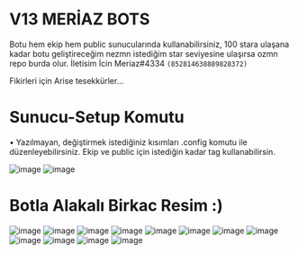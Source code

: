 # V13 MERİAZ BOTS
Botu hem ekip hem public sunucularında kullanabilirsiniz,
100 stara ulaşana kadar botu geliştireceğim nezmn istediğim star seviyesine ulaşırsa ozmn repo burda olur. İletisim İcin Meriaz#4334 `(852814638889828372)`

Fikirleri için Arise tesekkürler...

# Sunucu-Setup Komutu 
• Yazılmayan, değiştirmek istediğiniz kısımları .config komutu ile düzenleyebilirsiniz. Ekip ve public için istediğin kadar tag kullanabilirsin.

![image](https://user-images.githubusercontent.com/89699487/172847776-168e7324-4cee-4e35-b733-a9a062a53b8e.png) ![image](https://user-images.githubusercontent.com/89699487/172855390-fd17b0ca-d2e6-4820-96a7-19076f002439.png)




# Botla Alakalı Birkac Resim :)

![image](https://user-images.githubusercontent.com/89699487/175133026-74f13ecf-4141-424c-8bc1-5b390364c89f.png)
![image](https://user-images.githubusercontent.com/89699487/175133049-961210dd-15be-40b3-9f04-ffbb11992d78.png)
![image](https://user-images.githubusercontent.com/89699487/172850181-707f3c9b-4ca4-407e-845f-fb16d0544aa7.png)
![image](https://user-images.githubusercontent.com/89699487/174436973-918209b6-3bcf-4cbf-9783-77ec4f3c0cd5.png)
![image](https://user-images.githubusercontent.com/89699487/172850573-046bfac0-9d99-4ac9-a142-bf7ee600cb99.png)
![image](https://user-images.githubusercontent.com/89699487/174086578-23328cd3-ceed-443e-a58f-d0d990cd497f.png)
![image](https://user-images.githubusercontent.com/89699487/174338829-6bc24f34-4705-4c8d-913d-88fd09c2d0a6.png)
![image](https://user-images.githubusercontent.com/89699487/174426374-95450803-c8d6-426d-bdb6-44c3b0434baa.png)
![image](https://user-images.githubusercontent.com/89699487/175131437-29eb3623-f8c2-4cee-9557-699232082fa6.png)
![image](https://user-images.githubusercontent.com/89699487/175131455-f6998f27-9c6a-47e5-957a-c19678ce9c52.png)
![image](https://user-images.githubusercontent.com/89699487/174474335-f5956ef1-82a2-4476-b5fa-ef865381e8f9.png)
![image](https://user-images.githubusercontent.com/89699487/174474421-a2370899-a50f-4309-84f0-051f7114747c.png)

